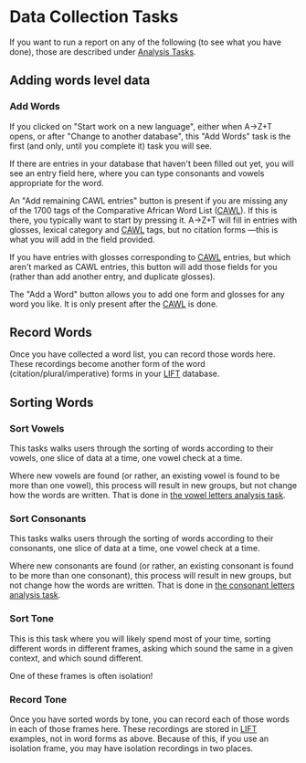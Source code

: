 # Data Collection Tasks
If you want to run a report on any of the following (to see what you have done), those are described under [Analysis Tasks](TASKSANALYSIS.md).

## Adding words level data

### Add Words
If you clicked on "Start work on a new language", either when A→Z+T opens, or after "Change to another database", this "Add Words" task is the first (and only, until you complete it) task you will see.

If there are entries in your database that haven't been filled out yet, you will see an entry field here, where you can type consonants and vowels appropriate for the word.

An "Add remaining CAWL entries" button is present if you are missing any of the 1700 tags of the Comparative African Word List ([CAWL]). If this is there, you typically want to start by pressing it. A→Z+T will fill in entries with glosses, lexical category and [CAWL] tags, but no citation forms —this is what you will add in the field provided.

If you have entries with glosses corresponding to [CAWL] entries, but which aren't marked as CAWL entries, this button will add those fields for you (rather than add another entry, and duplicate glosses).

The "Add a Word" button allows you to add one form and glosses for any word you like. It is only present after the [CAWL] is done.

## Record Words
Once you have collected a word list, you can record those words here. These recordings become another form of the word (citation/plural/imperative) forms in your [LIFT] database.

## Sorting Words

### Sort Vowels
This tasks walks users through the sorting of words according to their vowels, one slice of data at a time, one vowel check at a time.

Where new vowels are found (or rather, an existing vowel is found to be more than one vowel), this process will result in new groups, but not change how the words are written. That is done in [the vowel letters analysis task](TASKSANALYSIS.md#transcribe-vowels).

### Sort Consonants
This tasks walks users through the sorting of words according to their consonants, one slice of data at a time, one vowel check at a time.

Where new consonants are found (or rather, an existing consonant is found to be more than one consonant), this process will result in new groups, but not change how the words are written. That is done in [the consonant letters analysis task](TASKSANALYSIS.md#transcribe-consonants).

### Sort Tone
This is this task where you will likely spend most of your time, sorting different words in different frames, asking which sound the same in a given context, and which sound different.

One of these frames is often isolation!

### Record Tone
Once you have sorted words by tone, you can record each of those words in each of those frames here. These recordings are stored in [LIFT] examples, not in word forms as above. Because of this, if you use an isolation frame, you may have isolation recordings in two places.

[A→Z+T]:  https://github.com/kent-rasmussen/azt
[WeSay]:  https://software.sil.org/wesay/
[FLEx]: https://software.sil.org/fieldworks/
[LIFT]: https://code.google.com/archive/p/lift-standard/
[Praat]: https://www.fon.hum.uva.nl/praat/
[CAWL]: http://www.comparalex.org/resources/SIL%20Comparative%20African%20Word%20List.pdf
